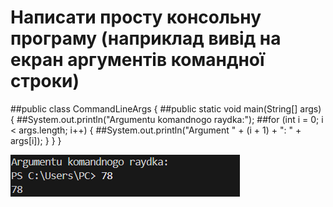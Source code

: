 # Написати просту консольну програму (наприклад вивід на екран аргументів командної строки)
##public class CommandLineArgs {
##public static void main(String[] args) {
        ##System.out.println("Argumentu komandnogo raydka:");
        ##for (int i = 0; i < args.length; i++) {
            ##System.out.println("Argument " + (i + 1) + ": " + args[i]);
        }
    }
}

[![](https://github.com/xxxx3423/javaprpoject/blob/main/img/img.png?raw=true)](https://github.com/xxxx3423/javaprpoject)

